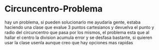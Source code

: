 # Circuncentro-Problema
hay un problema, si pueden solucionarlo me ayudaria
gente, estaba haciendo una clase que evalue 3 puntos cartesianos y devuelva el punto y radio del circuncentro que pasa por los mismos, el problema esta que al hallar el centro la division acumula error y se desfasa bastante, si quieren usar la clase usenla aunque creo que hay opciones mas rapidas

